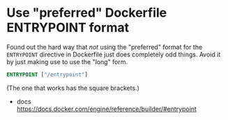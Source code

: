 # Use "preferred" Dockerfile ENTRYPOINT format

Found out the hard way that *not* using the "preferred" format for the `ENTRYPOINT` directive in Dockerfile just does completely odd things. Avoid it by just making use to use the "long" form.

```Dockerfile
ENTRYPOINT ["/entrypoint"]
```

(The one that works has the square brackets.)

* docs  
  <https://docs.docker.com/engine/reference/builder/#entrypoint>
